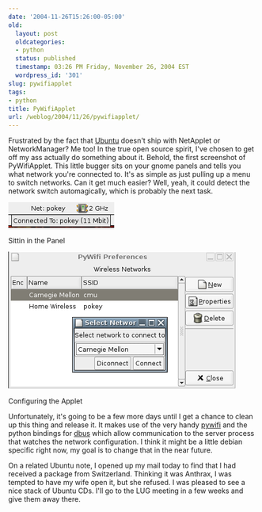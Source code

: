 ```yaml
---
date: '2004-11-26T15:26:00-05:00'
old:
  layout: post
  oldcategories:
  - python
  status: published
  timestamp: 03:26 PM Friday, November 26, 2004 EST
  wordpress_id: '301'
slug: pywifiapplet
tags:
- python
title: PyWifiApplet
url: /weblog/2004/11/26/pywifiapplet/
---
```


Frustrated by the fact that [Ubuntu](http://www.ubuntulinux.org/) doesn't ship with NetApplet or
NetworkManager?  Me too!  In the true open source spirit, I've chosen
to get off my ass actually do something about it.  Behold, the first
screenshot of PyWifiApplet.  This little bugger sits on your gnome
panels and tells you what network you're connected to.  It's as
simple as just pulling up a menu to switch networks.  Can it get much
easier?  Well, yeah, it could detect the network switch automagically,
which is probably the next task.




![pywifiapplet image 1](/resources/images/blog/pywifiapplet1.png)

Sittin in the Panel

![pywifiapplet image 2](/resources/images/blog/pywifiapplet2.png)

Configuring the Applet





Unfortunately, it's going to be a few more days until I get a chance
to clean up this thing and release it.  It makes use of the very handy
[pywifi](http://unix.freshmeat.net/projects/pywifi/) and the
python bindings for [dbus](http://www.freedesktop.org/Software/dbus)
which allow communication to the server process that watches the network
configuration.  I think it might be a little debian specific right now, my
goal is to change that in the near future.






On a related Ubuntu note, I opened up my mail today to find that I had
received a package from Switzerland.  Thinking it was Anthrax, I was tempted
to have my wife open it, but she refused.  I was pleased to see a nice stack
of Ubuntu CDs.  I'll go to the LUG meeting in a few weeks and give them
away there.
